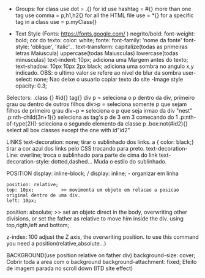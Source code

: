- Groups:
for class use dot = .{}
for id use hashtag = #{}
more than one tag use comma = p,h1,h2{}
for all the HTML file use = *{}
for a specific tag in a class use = p.myClass{}


- Text Style (Fonts: https://fonts.google.com/ )
negrito/bold: font-weight: bold;
cor do texto: color: white;
fonte: font-family: 'nome da fonte'
font-style: 'oblique', 'italic'...
text-transform: capitalize(todas as primeiras letras Maiuscula) uppercase(todas Maiusculas) lowercase(todas minusculas)
text-indent: 10px; adiciona uma Margem antes do texto;
text-shadow: 10px 10px 2px black; adiciona uma sombra no angulo x,y indicado. OBS: o ultimo valor se refere ao nivel de blur da sombra
user-select: none; Nao deixe o usuario copiar texto do site
-Image style
opacity: 0.3;


Selectors:
.class {}
#id{}
tag{}
div p = seleciona o p dentro da div, primeiro grau ou dentro de outros filhos
div>p = seleciona somente p que sejam filhos de primeiro grau
div~p = seleciona o p que seja irmao da div "nest"
.p:nth-child(3n+1){} seleciona as tag's p de 3 em 3 comecando do 1
.p:nth-of-type(2){} seleciona o segundo elemento da classe p
.box:not(#id2){}  select all box classes except the one with id"id2"

LINKS
text-decoration: none; tirar o sublinhado dos links.
a { color: black;} tirar a cor azul dos links pelo CSS trocando para preto.
text-decoration-Line: overline; troca o sublinhado para parte de cima do link
text-decoration-style: dotted,dashed...  Muda o estilo do sublinhado.



POSITION
display: inline-block; / display: inline; - organizar em linha

	position: relative;
	top: 10px;          >> movimenta um objeto em relacao a posicao original dentro de uma div.
	left: 10px;
  
position: absolute; >> set an objetc direct in the body, overwriting other divisions, or set the father as relative to move him inside the div. using top,rigth,left and bottom;



z-index: 100 adjust the Z axis, the overwriting position. to use this command you need a position(relative,absolute...)


BACKGROUND(use position relative on father div)
background-size: cover;  Cobrir toda a area com o background
background-attachment: fixed;  Efeito de imagem parada no scroll down (ITD site effect)
